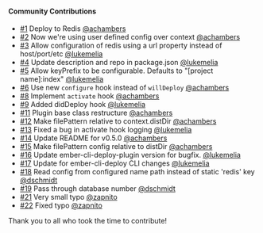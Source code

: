 #### Community Contributions

- [#1](https://github.com/ember-cli-deploy/ember-cli-deploy-redis/pull/1) Deploy to Redis [@achambers](https://github.com/achambers)
- [#2](https://github.com/ember-cli-deploy/ember-cli-deploy-redis/pull/2) Now we're using user defined config over context [@achambers](https://github.com/achambers)
- [#3](https://github.com/ember-cli-deploy/ember-cli-deploy-redis/pull/3) Allow configuration of redis using a url property instead of host/port/etc [@lukemelia](https://github.com/lukemelia)
- [#4](https://github.com/ember-cli-deploy/ember-cli-deploy-redis/pull/4) Update description and repo in package.json [@lukemelia](https://github.com/lukemelia)
- [#5](https://github.com/ember-cli-deploy/ember-cli-deploy-redis/pull/5) Allow keyPrefix to be configurable. Defaults to "[project name]:index" [@lukemelia](https://github.com/lukemelia)
- [#6](https://github.com/ember-cli-deploy/ember-cli-deploy-redis/pull/6) Use new `configure` hook instead of `willDeploy` [@achambers](https://github.com/achambers)
- [#8](https://github.com/ember-cli-deploy/ember-cli-deploy-redis/pull/8) Implement `activate` hook [@achambers](https://github.com/achambers)
- [#9](https://github.com/ember-cli-deploy/ember-cli-deploy-redis/pull/9) Added didDeploy hook [@lukemelia](https://github.com/lukemelia)
- [#11](https://github.com/ember-cli-deploy/ember-cli-deploy-redis/pull/11) Plugin base class restructure [@achambers](https://github.com/achambers)
- [#12](https://github.com/ember-cli-deploy/ember-cli-deploy-redis/pull/12) Make filePattern relative to context.distDir [@achambers](https://github.com/achambers)
- [#13](https://github.com/ember-cli-deploy/ember-cli-deploy-redis/pull/13) Fixed a bug in activate hook logging [@lukemelia](https://github.com/lukemelia)
- [#14](https://github.com/ember-cli-deploy/ember-cli-deploy-redis/pull/14) Update README for v0.5.0 [@achambers](https://github.com/achambers)
- [#15](https://github.com/ember-cli-deploy/ember-cli-deploy-redis/pull/15) Make filePattern config relative to distDir [@achambers](https://github.com/achambers)
- [#16](https://github.com/ember-cli-deploy/ember-cli-deploy-redis/pull/16) Update ember-cli-deploy-plugin version for bugfix. [@lukemelia](https://github.com/lukemelia)
- [#17](https://github.com/ember-cli-deploy/ember-cli-deploy-redis/pull/17) Update for ember-cli-deploy CLI changes [@lukemelia](https://github.com/lukemelia)
- [#18](https://github.com/ember-cli-deploy/ember-cli-deploy-redis/pull/18) Read config from configured name path instead of static 'redis' key [@dschmidt](https://github.com/dschmidt)
- [#19](https://github.com/ember-cli-deploy/ember-cli-deploy-redis/pull/19) Pass through database number [@dschmidt](https://github.com/dschmidt)
- [#21](https://github.com/ember-cli-deploy/ember-cli-deploy-redis/pull/21) Very small typo [@zapnito](https://github.com/zapnito)
- [#22](https://github.com/ember-cli-deploy/ember-cli-deploy-redis/pull/22) Fixed typo [@zapnito](https://github.com/zapnito)

Thank you to all who took the time to contribute!
